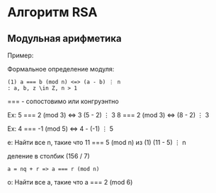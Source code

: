 # Алгоритм RSA

## Модульная арифметика

Пример:

Формальное определение модуля:

```
(1) a === b (mod n) <=> (a - b) ⋮ n
: a, b, z \in Z, n > 1
```

=== - сопостовимо или конгруэнтно

Ex:
5 === 2 (mod 3) <=> 3 (5 - 2) ⋮ 3
8 === 2 (mod 3) <=> (8 - 2) ⋮ 3

Ex:
4 === -1 (mod 5) <=>  4 - (-1) ⋮ 5

e: Найти все n, такие что 11 === 5 (mod n)
из (1) (11 - 5) ⋮ n


деление в столбик (156 / 7)


```
a = nq + r => a === r (mod n)
```

o: Найти все a, такие что a === 2 (mod 6)


